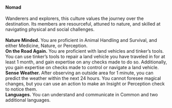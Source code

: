 #### Nomad

Wanderers and explorers, this culture values the journey over the destination.
Its members are resourceful, attuned to nature, and skilled at navigating physical and social challenges.
\
\
**Nature Minded.**
You are proficient in Animal Handling and Survival, and either Medicine, Nature, or Perception.
\
**On the Road Again.**
You are proficient with land vehicles and tinker’s tools.
You can use tinker’s tools to repair a land vehicle you have traveled in for at least 1 month, and gain expertise on any checks made to do so.
Additionally, you gain expertise on checks made to control or navigate a land vehicle.
\
**Sense Weather.**
After observing an outside area for 1 minute, you can predict the weather within the next 24 hours.
You cannot foresee magical changes, but you can use an action to make an Insight or Perception check to notice them.
\
**Languages.**
You can understand and communicate in Common and two additional languages.

